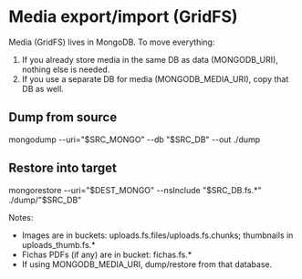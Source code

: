 # Media export/import (GridFS)

Media (GridFS) lives in MongoDB. To move everything:

1) If you already store media in the same DB as data (MONGODB_URI), nothing else is needed.
2) If you use a separate DB for media (MONGODB_MEDIA_URI), copy that DB as well.

## Dump from source

mongodump --uri="$SRC_MONGO" --db "$SRC_DB" --out ./dump

## Restore into target

mongorestore --uri="$DEST_MONGO" --nsInclude "$SRC_DB.fs.*" ./dump/"$SRC_DB"

Notes:

- Images are in buckets: uploads.fs.files/uploads.fs.chunks; thumbnails in uploads_thumb.fs.*
- Fichas PDFs (if any) are in bucket: fichas.fs.*
- If using MONGODB_MEDIA_URI, dump/restore from that database.
